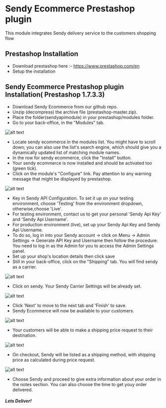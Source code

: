 # Sendy Ecommerce Prestashop plugin
This module integrates Sendy delivery service to the customers shopping flow


## Prestashop Installation
 - Download prestashop here :- https://www.prestashop.com/en
 - Setup the installation

## Sendy Ecommerce Prestashop plugin Installation( Prestashop 1.7.3.3)
 - Download Sendy Ecommerce from our github repo.
 - Unzip (decompress) the archive file (prestashop-master.zip).
 - Place the folder(sendyapimodule) in your prestashop/modules folder.
 - Go to your back-office, in the "Modules" tab.
 
 ![alt text](https://raw.githubusercontent.com/sendyit/prestashop/dev/views/img/install-module.png)
 
 - Locate sendy ecommerce in the modules list. You might have to scroll down; you can also use the list's search engine, which should give you a dynamically updated list of matching module names.
 - In the row for sendy ecommerce, click the "Install" button.
 - Your sendy ecommerce is now installed and should be activated too (green tick).
 - Click on the module's "Configure" link. Pay attention to any warning message that might be displayed by prestashop.
 
  ![alt text](https://raw.githubusercontent.com/sendyit/prestashop/dev/views/img/environment.png)
  
 - Key in Sendy API Configuration. To set it up on your testing environment, choose 'Testing' from the environment dropdown, otherwise,choose 'Live'. 
 - For testing environment, contact us to get your personal 'Sendy Api Key' and 'Sendy Api Username'.
 - For production environment (live), set up your Sendy Api Key and Sendy Api Username. 
 - To do so, log in into your Sendy account -> click on Menu -> Admin Settings -> Generate API Key and Username then follow the procedure. You need to log in as the Admin for you to access the Admin Settings panel. 
 - Set up your shop's location details then click save
 - Still in your back-office, click on the "Shipping" tab. You will find sendy as a carrier.
 
  ![alt text](https://raw.githubusercontent.com/sendyit/prestashop/dev/views/img/shipping.png)
  
 - Click on sendy. Your Sendy Carrier Settings will be already set.
 
 ![alt text](https://raw.githubusercontent.com/sendyit/prestashop/dev/views/img/carrier-settings-set-from-sendy.png)
 
 - Click 'Next' to move to the next tab and 'Finish' to save.
 - Sendy Ecommerce will now be available to your customers.
 
 ![alt text](https://raw.githubusercontent.com/sendyit/prestashop/dev/views/img/sendy-hooked.png)
 
 - Your customers will be able to make a shipping price request to their destination.
 
  ![alt text](https://raw.githubusercontent.com/sendyit/prestashop/dev/views/img/pricing.png)
  
 - On checkout, Sendy will be listed as a shipping method, with shipping price as calculated during price request.
 
  ![alt text](https://raw.githubusercontent.com/sendyit/prestashop/dev/views/img/notes.png)
  
 - Choose Sendy and proceed to give extra information about your order in the notes section. You can also choose the time to get youy order delivered.

##### Lets Deliver!
